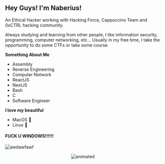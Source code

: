 ## Hey Guys! I'm Naberius!

An Ethical Hacker working with Hacking Force, Cappuccino Team and 0xCTRL hacking community.

Always studying and learning from other people,
I like information security, programming, computer networking, etc...
Usually in my free time, I take the opportunity to do some CTFs or take some course.

**Something About Me**

- Assembly
- Reverse Engineering
- Computer Network
- ReactJS
- NextJS
- Bash
- C
- Software Engineer

**I love my beautiful**
- MacOS 
- Linux 🐧

#### FUCK U WINDOWS!!!!!!
![awdawfawf](https://github.com/naberius616/naberius616/assets/84759195/ac6e0ae6-3d1d-4f1e-8df3-1716fe74d635)



<p align="center">
  <img src="https://github.com/naberius616/naberius616/assets/84759195/e295c429-f00e-490f-bc8d-968d383502fb" alt="animated" />
</p>




